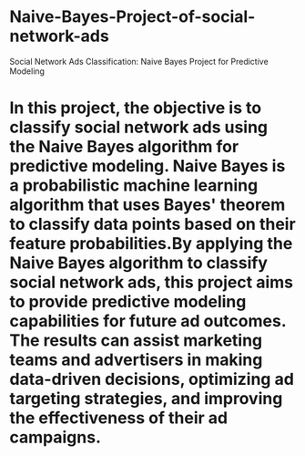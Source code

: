 # Naive-Bayes-Project-of-social-network-ads
Social Network Ads Classification: Naive Bayes Project for Predictive Modeling
# In this project, the objective is to classify social network ads using the Naive Bayes algorithm for predictive modeling. Naive Bayes is a probabilistic machine learning algorithm that uses Bayes' theorem to classify data points based on their feature probabilities.By applying the Naive Bayes algorithm to classify social network ads, this project aims to provide predictive modeling capabilities for future ad outcomes. The results can assist marketing teams and advertisers in making data-driven decisions, optimizing ad targeting strategies, and improving the effectiveness of their ad campaigns.
